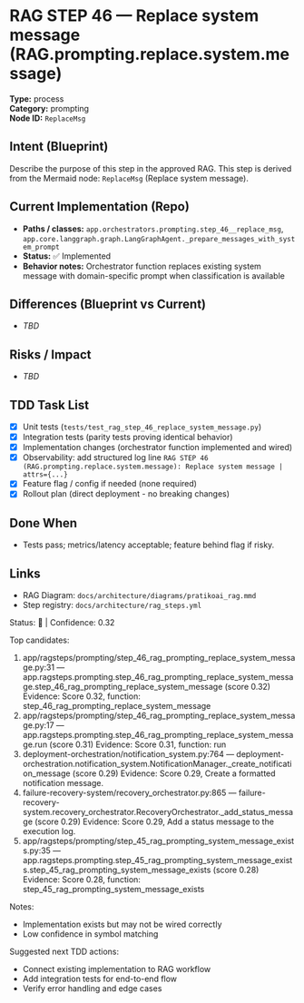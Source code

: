 # RAG STEP 46 — Replace system message (RAG.prompting.replace.system.message)

**Type:** process  
**Category:** prompting  
**Node ID:** `ReplaceMsg`

## Intent (Blueprint)
Describe the purpose of this step in the approved RAG. This step is derived from the Mermaid node: `ReplaceMsg` (Replace system message).

## Current Implementation (Repo)
- **Paths / classes:** `app.orchestrators.prompting.step_46__replace_msg`, `app.core.langgraph.graph.LangGraphAgent._prepare_messages_with_system_prompt`
- **Status:** ✅ Implemented
- **Behavior notes:** Orchestrator function replaces existing system message with domain-specific prompt when classification is available

## Differences (Blueprint vs Current)
- _TBD_

## Risks / Impact
- _TBD_

## TDD Task List
- [x] Unit tests (`tests/test_rag_step_46_replace_system_message.py`)
- [x] Integration tests (parity tests proving identical behavior)
- [x] Implementation changes (orchestrator function implemented and wired)
- [x] Observability: add structured log line
  `RAG STEP 46 (RAG.prompting.replace.system.message): Replace system message | attrs={...}`
- [x] Feature flag / config if needed (none required)
- [x] Rollout plan (direct deployment - no breaking changes)

## Done When
- Tests pass; metrics/latency acceptable; feature behind flag if risky.

## Links
- RAG Diagram: `docs/architecture/diagrams/pratikoai_rag.mmd`
- Step registry: `docs/architecture/rag_steps.yml`


<!-- AUTO-AUDIT:BEGIN -->
Status: 🔌  |  Confidence: 0.32

Top candidates:
1) app/ragsteps/prompting/step_46_rag_prompting_replace_system_message.py:31 — app.ragsteps.prompting.step_46_rag_prompting_replace_system_message.step_46_rag_prompting_replace_system_message (score 0.32)
   Evidence: Score 0.32, function: step_46_rag_prompting_replace_system_message
2) app/ragsteps/prompting/step_46_rag_prompting_replace_system_message.py:17 — app.ragsteps.prompting.step_46_rag_prompting_replace_system_message.run (score 0.31)
   Evidence: Score 0.31, function: run
3) deployment-orchestration/notification_system.py:764 — deployment-orchestration.notification_system.NotificationManager._create_notification_message (score 0.29)
   Evidence: Score 0.29, Create a formatted notification message.
4) failure-recovery-system/recovery_orchestrator.py:865 — failure-recovery-system.recovery_orchestrator.RecoveryOrchestrator._add_status_message (score 0.29)
   Evidence: Score 0.29, Add a status message to the execution log.
5) app/ragsteps/prompting/step_45_rag_prompting_system_message_exists.py:35 — app.ragsteps.prompting.step_45_rag_prompting_system_message_exists.step_45_rag_prompting_system_message_exists (score 0.28)
   Evidence: Score 0.28, function: step_45_rag_prompting_system_message_exists

Notes:
- Implementation exists but may not be wired correctly
- Low confidence in symbol matching

Suggested next TDD actions:
- Connect existing implementation to RAG workflow
- Add integration tests for end-to-end flow
- Verify error handling and edge cases
<!-- AUTO-AUDIT:END -->